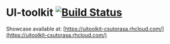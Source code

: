 # UI-toolkit [![Build Status](https://travis-ci.org/csutorasa/UI-toolkit.svg?branch=master)](https://travis-ci.org/csutorasa/UI-toolkit)

Showcase available at: [https://uitoolkit-csutorasa.rhcloud.com/](https://uitoolkit-csutorasa.rhcloud.com/)
